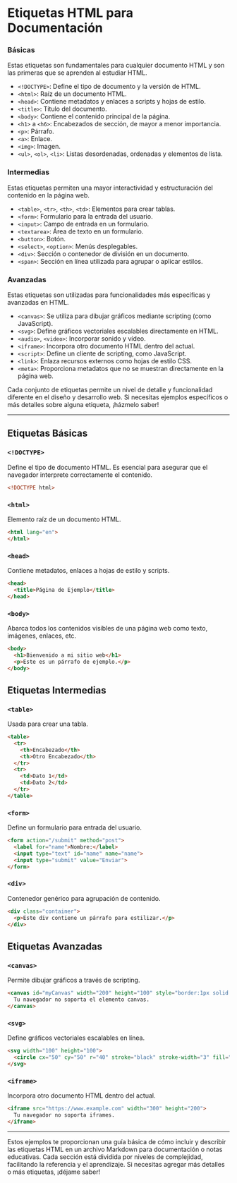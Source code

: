 # Etiquetas HTML para Documentación

### Básicas
Estas etiquetas son fundamentales para cualquier documento HTML y son las primeras que se aprenden al estudiar HTML.

- `<!DOCTYPE>`: Define el tipo de documento y la versión de HTML.
- `<html>`: Raíz de un documento HTML.
- `<head>`: Contiene metadatos y enlaces a scripts y hojas de estilo.
- `<title>`: Título del documento.
- `<body>`: Contiene el contenido principal de la página.
- `<h1>` a `<h6>`: Encabezados de sección, de mayor a menor importancia.
- `<p>`: Párrafo.
- `<a>`: Enlace.
- `<img>`: Imagen.
- `<ul>`, `<ol>`, `<li>`: Listas desordenadas, ordenadas y elementos de lista.

### Intermedias
Estas etiquetas permiten una mayor interactividad y estructuración del contenido en la página web.

- `<table>`, `<tr>`, `<th>`, `<td>`: Elementos para crear tablas.
- `<form>`: Formulario para la entrada del usuario.
- `<input>`: Campo de entrada en un formulario.
- `<textarea>`: Área de texto en un formulario.
- `<button>`: Botón.
- `<select>`, `<option>`: Menús desplegables.
- `<div>`: Sección o contenedor de división en un documento.
- `<span>`: Sección en línea utilizada para agrupar o aplicar estilos.

### Avanzadas
Estas etiquetas son utilizadas para funcionalidades más específicas y avanzadas en HTML.

- `<canvas>`: Se utiliza para dibujar gráficos mediante scripting (como JavaScript).
- `<svg>`: Define gráficos vectoriales escalables directamente en HTML.
- `<audio>`, `<video>`: Incorporar sonido y vídeo.
- `<iframe>`: Incorpora otro documento HTML dentro del actual.
- `<script>`: Define un cliente de scripting, como JavaScript.
- `<link>`: Enlaza recursos externos como hojas de estilo CSS.
- `<meta>`: Proporciona metadatos que no se muestran directamente en la página web.

Cada conjunto de etiquetas permite un nivel de detalle y funcionalidad diferente en el diseño y desarrollo web. Si necesitas ejemplos específicos o más detalles sobre alguna etiqueta, ¡házmelo saber!

---

## Etiquetas Básicas

### `<!DOCTYPE>`
Define el tipo de documento HTML. Es esencial para asegurar que el navegador interprete correctamente el contenido.
```html
<!DOCTYPE html>
```

### `<html>`
Elemento raíz de un documento HTML.
```html
<html lang="en">
</html>
```

### `<head>`
Contiene metadatos, enlaces a hojas de estilo y scripts.
```html
<head>
  <title>Página de Ejemplo</title>
</head>
```

### `<body>`
Abarca todos los contenidos visibles de una página web como texto, imágenes, enlaces, etc.
```html
<body>
  <h1>Bienvenido a mi sitio web</h1>
  <p>Este es un párrafo de ejemplo.</p>
</body>
```

## Etiquetas Intermedias

### `<table>`
Usada para crear una tabla.
```html
<table>
  <tr>
    <th>Encabezado</th>
    <th>Otro Encabezado</th>
  </tr>
  <tr>
    <td>Dato 1</td>
    <td>Dato 2</td>
  </tr>
</table>
```

### `<form>`
Define un formulario para entrada del usuario.
```html
<form action="/submit" method="post">
  <label for="name">Nombre:</label>
  <input type="text" id="name" name="name">
  <input type="submit" value="Enviar">
</form>
```

### `<div>`
Contenedor genérico para agrupación de contenido.
```html
<div class="container">
  <p>Este div contiene un párrafo para estilizar.</p>
</div>
```

## Etiquetas Avanzadas

### `<canvas>`
Permite dibujar gráficos a través de scripting.
```html
<canvas id="myCanvas" width="200" height="100" style="border:1px solid #000000;">
  Tu navegador no soporta el elemento canvas.
</canvas>
```

### `<svg>`
Define gráficos vectoriales escalables en línea.
```html
<svg width="100" height="100">
  <circle cx="50" cy="50" r="40" stroke="black" stroke-width="3" fill="red" />
</svg>
```

### `<iframe>`
Incorpora otro documento HTML dentro del actual.
```html
<iframe src="https://www.example.com" width="300" height="200">
  Tu navegador no soporta iframes.
</iframe>
```

---

Estos ejemplos te proporcionan una guía básica de cómo incluir y describir las etiquetas HTML en un archivo Markdown para documentación o notas educativas. Cada sección está dividida por niveles de complejidad, facilitando la referencia y el aprendizaje. Si necesitas agregar más detalles o más etiquetas, ¡déjame saber!